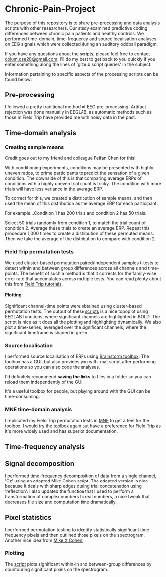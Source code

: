 # Chronic-Pain-Project

The purpose of this repository is to share pre-processing and data analysis scripts with other researchers. Our study examined predictive coding differences between chronic pain patients and healthy controls. We performed time-domain, time-frequency and source localisation analyses on EEG signals which were collected during an auditory oddball paradigm.

If you have any questions about the scripts, please feel free to contact colum.ose28@gmail.com. I'll do my best to get back to you quickly if you enter something along the lines of 'github script queries' in the subject.

Information pertaining to specific aspects of the processing scripts can be found below:

## Pre-processing
I followed a pretty traditional method of EEG pre-processing. Artifact rejection was done manually in EEGLAB, as automatic methods such as those in Field Trip have provided me with noisy data in the past.

## Time-domain analysis
### Creating sample means
Credit goes out to my friend and colleague Feifan Chen for this!

With conditioning experiments, conditions may be presented with highly uneven ratios, to prime participants to predict
the sensation of a given condition. The downside of this is that comparing average ERPs of conditions with a highly uneven trial count is tricky. The condition with more trials will have less variance in the average ERP.

To correct for this, we created a distribution of sample means, and then used the mean of this distribution as the average ERP for each participant. 

For example...Condition 1 has 200 trials and condition 2 has 50 trials.

Select 50 trials randomly from condition 1, to match the trial count of condition 2. Average these trials to create an average ERP. Repeat this procedure 1,000 times to create a distribution of these permuted means. Then we take the average of the distribution to compare with condition 2.

### Field Trip permutation tests
We used cluster-based permutation paired/independent samples t-tests to detect within and between group differences across all channels and time-points. The benefit of such a method is that it corrects for the family-wise error rate that accumulates across multiple tests. You can read plenty about this from [Field Trip tutorials](https://www.fieldtriptoolbox.org/tutorial/cluster_permutation_timelock/).

#### Plotting
Significant channel-time points were obtained using cluster-based permutation tests. The output of these [scripts](https://github.com/columose/Chronic-Pain-Project/tree/3470c2100d5b2961176fd0bac76008701f737c3f/Plotting%20time%20domain%20results) is a nice topoplot using EEGLAB functions, where significant channels are highlighted in BOLD. The script is nice as it does all the plotting and highlighting dynamically. We also plot a time-series, averaged over the significant channels, where the significant timeframe is shaded in green.

### Source localisation
I performed source localisation of ERPs using [Brainstorm toolbox](https://neuroimage.usc.edu/brainstorm/). The toolbox has a GUI, but also provides you with .mat script after performing operations so you can also code the analyses.

I'd definitely recommend **saving the links** to files in a folder so you can reload them independently of the GUI.

It's a useful toolbox for people, but playing around with the GUI can be time-consuming.

### MNE time-domain analysis
I replicated my Field Trip permutation tests in [MNE](https://mne.tools/stable/index.html) to get a feel for the toolbox. I would try the toolbox again but have a preference for Field Trip as it's more widely used and has superior documentation.


## Time-frequency analysis
## Signal decomposition
I performed time-frequency decomposition of data from a single channel, 'Cz' using an adapted Mike Cohen script.
The adapted version is nice because it deals with sharp edges during trial concatenation using 'reflection'.
I also updated the function that I used to perform a transformation of complex numbers to real numbers, 
a nice tweak that decreases file size and computation time dramatically. 

## Pixel statistics
I performed permutation testing to identify statistically significant time-frequency pixels and then outlined
those pixels on the spectrogram. Another nice idea from [Mike X Cohen!](https://www.youtube.com/watch?v=fAYFtpKwJRQ&list=PLn0OLiymPak1Ch2ce47MqwpIw0x3m6iZ7&index=6)
### Plotting
The [script](https://github.com/columose/Chronic-Pain-Project/blob/e5941e5741be29e28d199885c0165fa33d399a81/Time-frequency%20pixel%20statistics%20and%20plotting/TF_phase_Cz_EEGLAB_plot.m) plots significant within-in and between-group differences by countouring significant pixels on the spectrogram. 



